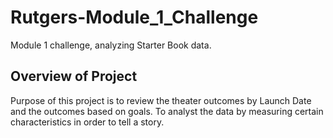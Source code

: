 # Rutgers-Module_1_Challenge
Module 1 challenge, analyzing Starter Book data. 
## Overview of Project
Purpose of this project is to review the theater outcomes by Launch Date and the outcomes based on goals. To analyst the data by measuring certain characteristics in order to tell a story. 
